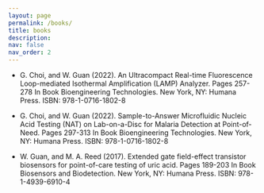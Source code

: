 ```yaml
---
layout: page
permalink: /books/
title: books
description: 
nav: false
nav_order: 2
---
```


- G. Choi, and W. Guan (2022). An Ultracompact Real-time Fluorescence Loop-mediated Isothermal Amplification (LAMP) Analyzer. Pages 257-278 In Book Bioengineering Technologies. New York, NY: Humana Press. ISBN: 978-1-0716-1802-8

- G. Choi, and W. Guan (2022). Sample-to-Answer Microfluidic Nucleic Acid Testing (NAT) on Lab-on-a-Disc for Malaria Detection at Point-of-Need. Pages 297-313 In Book Bioengineering Technologies. New York, NY: Humana Press. ISBN: 978-1-0716-1802-8

- W. Guan, and M. A. Reed (2017). Extended gate field-effect transistor biosensors for point-of-care testing of uric acid. Pages 189-203 In Book Biosensors and Biodetection. New York, NY: Humana Press. ISBN: 978-1-4939-6910-4
